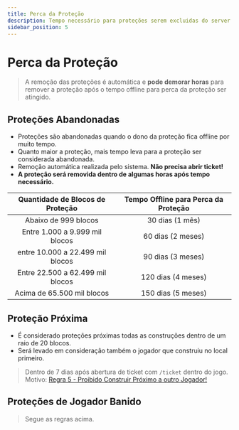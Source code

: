 ```yaml
---
title: Perca da Proteção
description: Tempo necessário para proteções serem excluidas do server.
sidebar_position: 5
---
```


# Perca da Proteção

> A remoção das proteções é automática e **pode demorar horas** para remover a proteção após o tempo offline para perca da proteção ser atingido.

## Proteções Abandonadas

* Proteções são abandonadas quando o dono da proteção fica offline por muito tempo.
* Quanto maior a proteção, mais tempo leva para a proteção ser considerada abandonada.
* Remoção automática realizada pelo sistema. **Não precisa abrir ticket!**
* **A proteção será removida dentro de algumas horas após tempo necessário.**

| Quantidade de Blocos de Proteção | Tempo Offline para Perca da Proteção |
| :------------------------------: | :----------------------------------: |
| Abaixo de 999 blocos             | 30 dias (1 mês)                      |
| Entre 1.000 a 9.999 mil blocos   | 60 dias (2 meses)                    |
| entre 10.000 a 22.499 mil blocos | 90 dias (3 meses)                    |
| Entre 22.500 a 62.499 mil blocos | 120 dias (4 meses)                   |
| Acima de 65.500 mil blocos       | 150 dias (5 meses)                   |

## Proteção Próxima

* É considerado proteções próximas todas as construções dentro de um raio de 20 blocos.
* Será levado em consideração também o jogador que construiu no local primeiro.

> Dentro de 7 dias após abertura de ticket com `/ticket` dentro do jogo.  
> Motivo: [Regra 5 - Proibido Construir Próximo a outro Jogador!](../regras.md#5)

## Proteções de Jogador Banido

> Segue as regras acima.